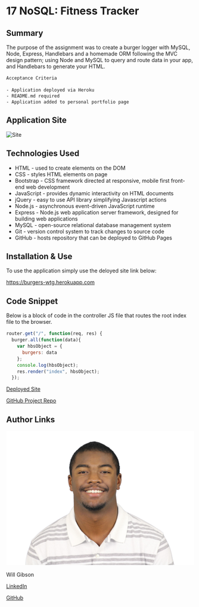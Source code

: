 # 17 NoSQL: Fitness Tracker

## Summary 

The purpose of the assignment was to create a burger logger with MySQL, Node, Express, Handlebars and a homemade ORM following the MVC design pattern; using Node and MySQL to query and route data in your app, and Handlebars to generate your HTML.

```
Acceptance Criteria

- Application deployed via Heroku
- README.md required
- Application added to personal portfolio page
```

## Application Site

![Site](public/assets/img/burgers-site.png)

## Technologies Used

- HTML - used to create elements on the DOM
- CSS - styles HTML elements on page
- Bootstrap - CSS framework directed at responsive, mobile first front-end web development
- JavaScript - provides dynamic interactivity on HTML documents
- jQuery - easy to use API library simplifying Javascript actions
- Node.js - asynchronous event-driven JavaScript runtime
- Express - Node.js web application server framework, designed for building web applications
- MySQL - open-source relational database management system
- Git - version control system to track changes to source code
- GitHub - hosts repository that can be deployed to GitHub Pages

## Installation & Use

To use the application simply use the deloyed site link below:

https://burgers-wtg.herokuapp.com

## Code Snippet

Below is a block of code in the controller JS file that routes the root index file to the browser.

```js
router.get("/", function(req, res) {
  burger.all(function(data){
    var hbsObject = {
      burgers: data
    };
    console.log(hbsObject);
    res.render("index", hbsObject);
  });
```
[Deployed Site](#)

[GitHub Project Repo](https://github.com/wtgibson/17-fitness-tracker)

## Author Links

![Site](images/william-gibson-jr-photo.jpg)

Will Gibson

[LinkedIn](https://www.linkedin.com/in/wtgibson/)

[GitHub](https://github.com/wtgibson)